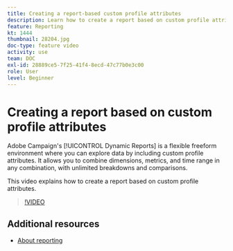 ```yaml
---
title: Creating a report-based custom profile attributes
description: Learn how to create a report based on custom profile attributes.
feature: Reporting
kt: 1444
thumbnail: 28204.jpg
doc-type: feature video
activity: use
team: DOC
exl-id: 28889ce5-7f25-41f4-8ecd-47c77b0e3c00
role: User
level: Beginner
---
```

# Creating a report based on custom profile attributes

Adobe Campaign's [!UICONTROL Dynamic Reports] is a flexible freeform environment where you can explore data by including custom profile attributes. It allows you to combine dimensions, metrics, and time range in any combination, with unlimited breakdowns and comparisons.

This video explains how to create a report based on custom profile attributes.

>[!VIDEO](https://video.tv.adobe.com/v/28204?quality=12)

## Additional resources

* [About reporting](https://experienceleague.adobe.com/docs/campaign-standard/using/reporting/about-reporting/about-dynamic-reports.html?lang=en)
